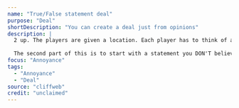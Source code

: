 ```yaml
---
name: "True/False statement deal"
purpose: "Deal"
shortDescription: "You can create a deal just from opinions"
description: |
  2 up. The players are given a location. Each player has to think of a genuine belief they have. it can be anything that's true, specific and personal is better. Like: "Almost nothing is better than when my cat sits on my lap", "People that play music from their phones out loud should die", "I'm an aspiring vegetarian". They should spend some time doing object work setting up the scene, the first words either player says should be their true statement and that should inform their whole deal. They don't necessarily have to say it again unless it helps nail their deal. they should think - what kind of person would say this, how would they move, talk etc. obviously that player was the originator but they should highten the character way beyond their own persona.
  
  The second part of this is to start with a statement you DON'T believe, again - personal and detailed is better, EG: "I love body contact from strangers" "Manufactured pop music is amazing!" "90 minutes of football isn't enough". This should be even more fun as we can really make fun of the characters.
focus: "Annoyance"
tags:
  - "Annoyance"
  - "Deal"
source: "cliffweb"
credit: "unclaimed"
---
```

